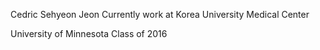 Cedric Sehyeon Jeon
Currently work at Korea University Medical Center

University of Minnesota Class of 2016
